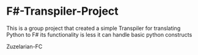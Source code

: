 # F#-Transpiler-Project
This is a group project that created a simple Transpiler for translating Python to F#
its functionality is less it can handle basic python constructs

Zuzelarian-FC

